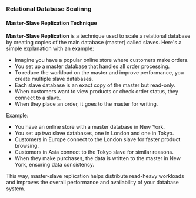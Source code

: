 ### Relational Database Scalinng

#### Master-Slave Replication Technique

**Master-Slave Replication** is a technique used to scale a relational database by creating copies of the main database (master) called slaves. Here's a simple explanation with an example:

- Imagine you have a popular online store where customers make orders.
- You set up a master database that handles all order processing.
- To reduce the workload on the master and improve performance, you create multiple slave databases.
- Each slave database is an exact copy of the master but read-only.
- When customers want to view products or check order status, they connect to a slave.
- When they place an order, it goes to the master for writing.

Example:
- You have an online store with a master database in New York.
- You set up two slave databases, one in London and one in Tokyo.
- Customers in Europe connect to the London slave for faster product browsing.
- Customers in Asia connect to the Tokyo slave for similar reasons.
- When they make purchases, the data is written to the master in New York, ensuring data consistency.

This way, master-slave replication helps distribute read-heavy workloads and improves the overall performance and availability of your database system.
